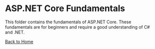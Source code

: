# ASP.NET Core Fundamentals
This folder contains the fundamentals of ASP.NET Core. These fundamentals are for beginners and require a good understanding of C# and .NET.

[Back to Home](../README.md)